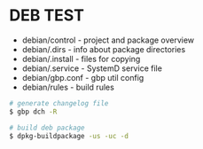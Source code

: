 # DEB TEST

 - debian/control - project and package overview
 - debian/<pack-name>.dirs - info about package directories
 - debian/<pack-name>.install - files for copying
 - debian/<pack-name>.service - SystemD service file
 - debian/gbp.conf - gbp util config
 - debian/rules - build rules

```bash
# generate changelog file
$ gbp dch -R

# build deb package
$ dpkg-buildpackage -us -uc -d
```
